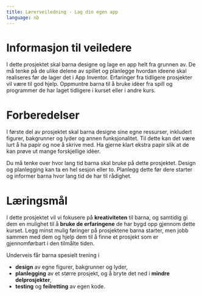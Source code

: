 ```yaml
---
title: Lærerveiledning - Lag din egen app
language: nb
---
```


# Informasjon til veiledere

I dette prosjektet skal barna designe og lage en app helt fra
grunnen av. De må tenke på de ulike delene av spillet og planlegge
hvordan ideene skal realiseres før de lager det i App Inventor. Erfaringer
fra tidligere prosjekter vil være til god hjelp. Oppmuntre barna til å
bruke idèer fra spill og programmer de har laget tidligere i kurset eller i andre kurs.

# Forberedelser

I første del av prosjektet skal barna designe sine egne ressurser,
inkludert figurer, bakgrunner og lyder og annen funksjonalitet. Til
dette kan det være lurt å ha papir og noe å skrive med. Ha gjerne
klart ekstra papir slik at de kan prøve ut mange forskjellige idèer.

Du må tenke over hvor lang tid barna skal bruke på dette prosjektet.
Design og planlegging kan ta en hel sesjon eller to. Planlegg dette
før dere starter og informer barna hvor lang tid de har til rådighet.

# Læringsmål

I dette prosjektet vil vi fokusere på __kreativiteten__ til barna, og
samtidig gi dem en mulighet til å __bruke de erfaringene__ de har bygd
opp gjennom dette kurset. Legg minst mulig føringer på prosjektene
barna starter, men jobb sammen med dem og hjelp dem til å finne et
prosjekt som er gjennomførbart i den tilmålte tiden.

Underveis får barna spesielt trening i

+ __design__ av egne figurer, bakgrunner og lyder,
+ __planlegging__ av et større prosjekt, og å bryte det ned i __mindre
  delprosjekter__,
+ __testing__ og __feilretting__ av egen kode.
